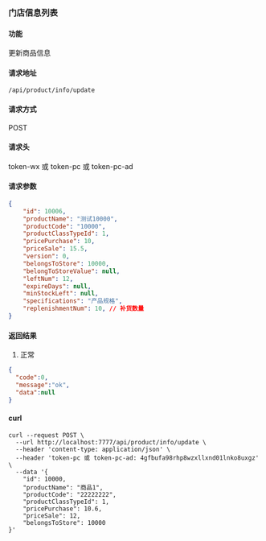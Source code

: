 
### 门店信息列表

#### 功能
更新商品信息

#### 请求地址
```text
/api/product/info/update
```

#### 请求方式
POST

#### 请求头
token-wx 或 token-pc 或 token-pc-ad

#### 请求参数
```json
{
    "id": 10006,
    "productName": "测试10000",
    "productCode": "10000",
    "productClassTypeId": 1,
    "pricePurchase": 10, 
    "priceSale": 15.5,
    "version": 0,
    "belongsToStore": 10000,
    "belongToStoreValue": null,
    "leftNum": 12,
    "expireDays": null,
    "minStockLeft": null,
    "specifications": "产品规格",
    "replenishmentNum": 10, // 补货数量
}
```

#### 返回结果
1. 正常
```json
{
  "code":0,
  "message":"ok",
  "data":null
}
```


#### curl
```text
curl --request POST \
  --url http://localhost:7777/api/product/info/update \
  --header 'content-type: application/json' \
  --header 'token-pc 或 token-pc-ad: 4gfbufa98rhp8wzxllxnd01lnko8uxgz' \
  --data '{
    "id": 10000,
	"productName": "商品1",
	"productCode": "22222222",
	"productClassTypeId": 1,
	"pricePurchase": 10.6,
	"priceSale": 12,
	"belongsToStore": 10000
}'
```